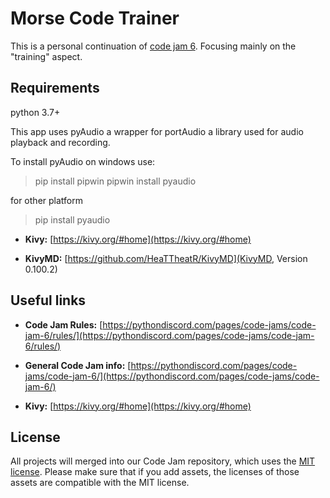 # Morse Code Trainer 

This is a personal continuation of [code jam 6](https://github.com/GoBig87/code-jam-6). Focusing mainly on the "training" aspect.  

## Requirements
python 3.7+

This app uses pyAudio a wrapper for portAudio a library used for audio playback and recording.

To install pyAudio on windows use:
> pip install pipwin
> pipwin install pyaudio

for other platform
> pip install pyaudio

- **Kivy:** [https://kivy.org/#home](https://kivy.org/#home)

- **KivyMD:** [https://github.com/HeaTTheatR/KivyMD](KivyMD, Version 0.100.2)


## Useful links

- **Code Jam Rules:** [https://pythondiscord.com/pages/code-jams/code-jam-6/rules/](https://pythondiscord.com/pages/code-jams/code-jam-6/rules/)

- **General Code Jam info:** [https://pythondiscord.com/pages/code-jams/code-jam-6/](https://pythondiscord.com/pages/code-jams/code-jam-6/)

- **Kivy:** [https://kivy.org/#home](https://kivy.org/#home)

## License

All projects will merged into our Code Jam repository, which uses the [MIT license](../LICENSE). Please make sure that if you add assets, the licenses of those assets are compatible with the MIT license.
